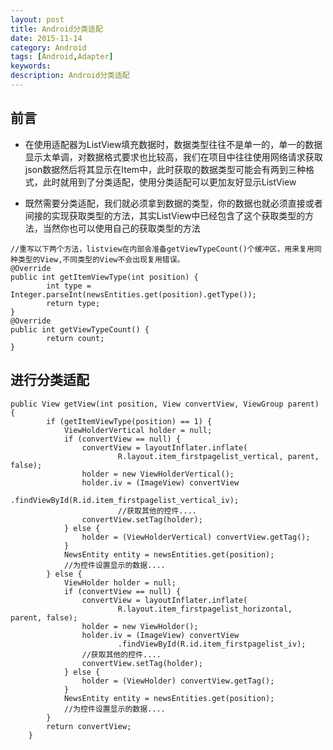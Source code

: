 ```yaml
---
layout: post
title: Android分类适配
date: 2015-11-14
category: Android
tags: [Android,Adapter]
keywords: 
description: Android分类适配
---
```



## 前言
- 在使用适配器为ListView填充数据时，数据类型往往不是单一的，单一的数据显示太单调，对数据格式要求也比较高，我们在项目中往往使用网络请求获取json数据然后将其显示在Item中，此时获取的数据类型可能会有两到三种格式，此时就用到了分类适配，使用分类适配可以更加友好显示ListView


- 既然需要分类适配，我们就必须拿到数据的类型，你的数据也就必须直接或者间接的实现获取类型的方法，其实ListView中已经包含了这个获取类型的方法，当然你也可以使用自己的获取类型的方法


```
//重写以下两个方法，listview在内部会准备getViewTypeCount()个缓冲区，用来复用同种类型的View,不同类型的View不会出现复用错误。
@Override
public int getItemViewType(int position) {
		int type = Integer.parseInt(newsEntities.get(position).getType());
		return type;
}
@Override
public int getViewTypeCount() {
        return count;
}
```

## 进行分类适配
```
public View getView(int position, View convertView, ViewGroup parent) {
        if (getItemViewType(position) == 1) {
			ViewHolderVertical holder = null;
			if (convertView == null) {
				convertView = layoutInflater.inflate(
						R.layout.item_firstpagelist_vertical, parent, false);
				holder = new ViewHolderVertical();
				holder.iv = (ImageView) convertView
						.findViewById(R.id.item_firstpagelist_vertical_iv);
						//获取其他的控件....
				convertView.setTag(holder);
			} else {
				holder = (ViewHolderVertical) convertView.getTag();
			}
			NewsEntity entity = newsEntities.get(position);
			//为控件设置显示的数据....
		} else {
			ViewHolder holder = null;
			if (convertView == null) {
				convertView = layoutInflater.inflate(
						R.layout.item_firstpagelist_horizontal, parent, false);
				holder = new ViewHolder();
				holder.iv = (ImageView) convertView
						.findViewById(R.id.item_firstpagelist_iv);
				//获取其他的控件....
				convertView.setTag(holder);
			} else {
				holder = (ViewHolder) convertView.getTag();
			}
			NewsEntity entity = newsEntities.get(position);
			//为控件设置显示的数据....
		}
		return convertView;
    }
```